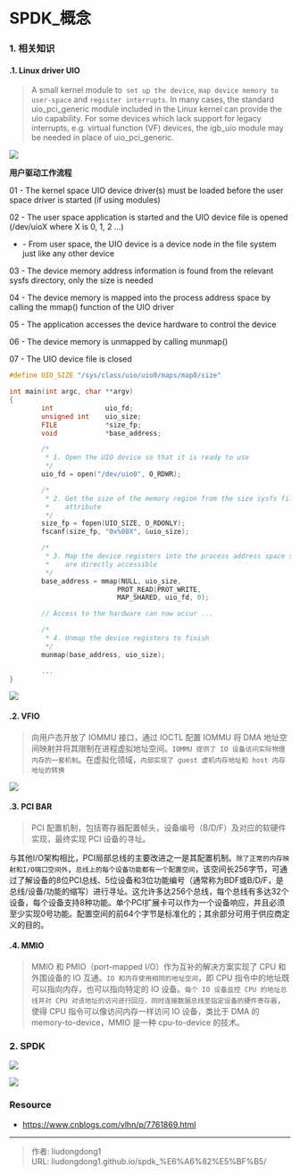 # SPDK_概念


### 1. 相关知识

#### .1. Linux driver UIO

> A small kernel module to` set up the device`, `map device memory to user-space` and `register interrupts`. In many cases, the standard uio_pci_generic module included in the Linux kernel can provide the uio capability. For some devices which lack support for legacy interrupts, e.g. virtual function (VF) devices, the igb_uio module may be needed in place of uio_pci_generic.

![](https://gitee.com/github-25970295/blogimgv2022/raw/master/image-20220503135539378.png)

**用户驱动工作流程**

01 - The kernel space UIO device driver(s) must be loaded before the user space driver is started (if using modules)

02 - The user space application is started and the UIO device file is opened (/dev/uioX where X is 0, 1, 2 ...)

- \- From user space, the UIO device is a device node in the file system just like any other device

03 - The device memory address information is found from the relevant sysfs directory, only the size is needed

04 - The device memory is mapped into the process address space by calling the mmap() function of the UIO driver

05 - The application accesses the device hardware to control the device

06 - The device memory is unmapped by calling munmap()

07 - The UIO device file is closed

```c
#define UIO_SIZE "/sys/class/uio/uio0/maps/map0/size"

int main(int argc, char **argv)
{
        int             uio_fd;
        unsigned int    uio_size;
        FILE            *size_fp;
        void            *base_address;

        /*
         * 1. Open the UIO device so that it is ready to use
         */
        uio_fd = open("/dev/uio0", O_RDWR);

        /*
         * 2. Get the size of the memory region from the size sysfs file
         *    attribute
         */
        size_fp = fopen(UIO_SIZE, O_RDONLY);
        fscanf(size_fp, "0x%08X", &uio_size);

        /*
         * 3. Map the device registers into the process address space so they
         *    are directly accessible
         */
        base_address = mmap(NULL, uio_size,
                           PROT_READ|PROT_WRITE,
                           MAP_SHARED, uio_fd, 0);

        // Access to the hardware can now occur ...

        /*
         * 4. Unmap the device registers to finish
         */
        munmap(base_address, uio_size);

        ...
}
```

![](https://gitee.com/github-25970295/blogimgv2022/raw/master/image-20220503135701273.png)

#### .2. VFIO

> 向用户态开放了 IOMMU 接口，通过 IOCTL 配置 IOMMU 将 DMA 地址空间映射并将其限制在进程虚拟地址空间。`IOMMU 提供了 IO 设备访问实际物理内存的一套机制`。在虚拟化领域，`内部实现了 guest 虚机内存地址和 host 内存地址的转换`

![](https://gitee.com/github-25970295/blogimgv2022/raw/master/image-20220503140332056.png)

#### .3. PCI BAR

> PCI 配置机制，包括寄存器配置帧头，设备编号（B/D/F）及对应的软硬件实现，最终实现 PCI 设备的寻址。

与其他I/O架构相比，PCI局部总线的主要改进之一是其配置机制。`除了正常的内存映射和I/O端口空间外`，`总线上的每个设备功能都有一个配置空间`，该空间长256字节，可通过了解设备的8位PCI总线、5位设备和3位功能编号（通常称为BDF或B/D/F，是总线/设备/功能的缩写）进行寻址。这允许多达256个总线，每个总线有多达32个设备，每个设备支持8种功能。单个PCI扩展卡可以作为一个设备响应，并且必须至少实现0号功能。配置空间的前64个字节是标准化的；其余部分可用于供应商定义的目的。

#### .4. MMIO

> MMIO 和 PMIO（port-mapped I/O）作为互补的解决方案实现了 CPU 和外围设备的 IO 互通。`IO 和内存使用相同的地址空间`，即 CPU 指令中的地址既可以指向内存，也可以指向特定的 IO 设备。`每个 IO 设备监控 CPU 的地址总线并对 CPU 对该地址的访问进行回应，同时连接数据总线至指定设备的硬件寄存器`，使得 CPU 指令可以像访问内存一样访问 IO 设备，类比于 DMA 的 memory-to-device，MMIO 是一种 cpu-to-device 的技术。

### 2. SPDK

![](https://gitee.com/github-25970295/blogimgv2022/raw/master/webp-16515581918284.webp)

![](https://gitee.com/github-25970295/blogimgv2022/raw/master/13192585-50cc2d2e5782db65.png)

### Resource

- https://www.cnblogs.com/vlhn/p/7761869.html


---

> 作者: liudongdong1  
> URL: liudongdong1.github.io/spdk_%E6%A6%82%E5%BF%B5/  

